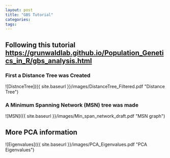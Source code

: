 ```yaml
---
layout: post
title: "GBS Tutorial"
categories: 
tags: 
---
```


## Following this tutorial https://grunwaldlab.github.io/Population_Genetics_in_R/gbs_analysis.html


### First a Distance Tree was Created 

![DistnceTree]({{ site.baseurl }}/images/DistanceTree_Filtered.pdf "Distance Tree")




### A Minimum Spanning Network (MSN) tree was made

![MSN]({{ site.baseurl }}/images/Min_span_network_draft.pdf "MSN graph")




## More PCA information


![Eigenvalues]({{ site.baseurl }}/images/PCA_Eigenvalues.pdf "PCA Eigenvalues")